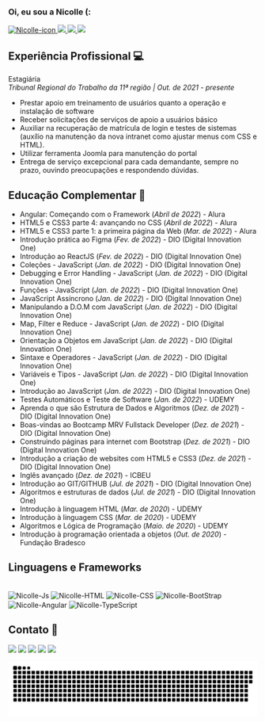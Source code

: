 ### Oi, eu sou a Nicolle (:
  <div>
   <a href="https://github.com/nicollesenam">
   <img height="178px" width ="170px" alt="Nicolle-icon" src="https://i.picasion.com/pic91/e34e183333995366ba6606311f7bd52d.gif">
   <img height="178em" src="https://github-readme-stats.vercel.app/api?username=nicollesenam&show_icons=true&theme=midnight-purple&include_all_commits=true&count_private=true"/>
   <img height="178em" src="https://github-readme-stats.vercel.app/api/top-langs/?username=nicollesenam&layout=compact&langs_count=7&theme=midnight-purple"/>
   <a align="center" href="https://nicollesenamportifolio.netlify.app" target="_blank"><img src="https://img.shields.io/badge/-Portifólio-50409a" target="_blank"></a>
  </div>
 
## Experiência Profissional 💻
   Estagiária<br>
 *Tribunal Regional do Trabalho da 11ª região | Out. de 2021 - presente*
 - Prestar apoio em treinamento de usuários quanto a
operação e instalação de software
 - Receber solicitações de serviços de apoio a usuários
básico
 - Auxiliar na recuperação de matrícula de login e testes de
sistemas (auxílio na manutenção da nova intranet como
ajustar menus com CSS e HTML).
 - Utilizar ferramenta Joomla para manutenção do portal
 - Entrega de serviço excepcional para cada demandante,
sempre no prazo, ouvindo preocupações e respondendo
dúvidas.

## Educação Complementar 🎯
  
 - Angular: Começando com o Framework (*Abril de 2022*) - Alura
 - HTML5 e CSS3 parte 4: avançando no CSS (*Abril de 2022*) - Alura
 - HTML5 e CSS3 parte 1: a primeira página da Web (*Mar. de 2022*) - Alura
 - Introdução prática ao Figma (*Fev. de 2022*) - DIO (Digital Innovation One)
 - Introdução ao ReactJS (*Fev. de 2022*) - DIO (Digital Innovation One)
 - Coleções - JavaScript (*Jan. de 2022*) - DIO (Digital Innovation One)
 - Debugging e Error Handling - JavaScript (*Jan. de 2022*) - DIO (Digital Innovation One)
 - Funções - JavaScript (*Jan. de 2022*) - DIO (Digital Innovation One)
 - JavaScript Assíncrono (*Jan. de 2022*) - DIO (Digital Innovation One)
 - Manipulando a D.O.M com JavaScript (*Jan. de 2022*) - DIO (Digital Innovation One)
 - Map, Filter e Reduce - JavaScript (*Jan. de 2022*) - DIO (Digital Innovation One)
 - Orientação a Objetos em JavaScript (*Jan. de 2022*) - DIO (Digital Innovation One)
 - Sintaxe e Operadores - JavaScript (*Jan. de 2022*) - DIO (Digital Innovation One)
 - Variáveis e Tipos - JavaScript (*Jan. de 2022*) - DIO (Digital Innovation One)
 - Introdução ao JavaScript (*Jan. de 2022*) - DIO (Digital Innovation One)
 - Testes Automáticos e Teste de Software (*Jan. de 2022*) - UDEMY
 - Aprenda o que são Estrutura de Dados e Algoritmos (*Dez. de 2021*) - DIO (Digital Innovation One)
 - Boas-vindas ao Bootcamp MRV Fullstack Developer (*Dez. de 2021*) - DIO (Digital Innovation One)
 - Construindo páginas para internet com Bootstrap (*Dez. de 2021*) - DIO (Digital Innovation One)
 - Introdução a criação de websites com HTML5 e CSS3 (*Dez. de 2021*) - DIO (Digital Innovation One)
 - Inglês avançado (*Dez. de 2021*) - ICBEU
 - Introdução ao GIT/GITHUB (*Jul. de 2021*) - DIO (Digital Innovation One)
 - Algoritmos e estruturas de dados (*Jul. de 2021*) - DIO (Digital Innovation One)
 - Introdução à linguagem HTML (*Mar. de 2020*) - UDEMY
 - Introdução à linguagem CSS (*Mar. de 2020*) - UDEMY
 - Algoritmos e Lógica de Programação (*Maio. de 2020*) - UDEMY
 - Introdução à programação orientada a objetos (*Out. de 2020*) - Fundação Bradesco 

 
## Linguagens e Frameworks 
<div style="display: inline_block"><br>
  <img align="center" alt="Nicolle-Js" height="50" width="70" src="https://cdn.jsdelivr.net/gh/devicons/devicon/icons/javascript/javascript-original.svg">
  <img align="center" alt="Nicolle-HTML" height="60" width="71" src="https://cdn.jsdelivr.net/gh/devicons/devicon/icons/html5/html5-original-wordmark.svg">
  <img align="center" alt="Nicolle-CSS" height="60" width="71" src="https://cdn.jsdelivr.net/gh/devicons/devicon/icons/css3/css3-original-wordmark.svg">
  <img align="center" alt="Nicolle-BootStrap" height="50" width="70" src="https://cdn.jsdelivr.net/gh/devicons/devicon/icons/bootstrap/bootstrap-original-wordmark.svg">
  <img align="center" alt="Nicolle-Angular" height="50" width="70" src="https://cdn.jsdelivr.net/gh/devicons/devicon/icons/angularjs/angularjs-plain.svg" />
  <img align="center" alt="Nicolle-TypeScript" height="50" width="70" src="https://cdn.jsdelivr.net/gh/devicons/devicon/icons/typescript/typescript-original.svg" />


</div>
 
## Contato 💬
  <div> 
  <a href="https://instagram.com/nicollesm_" target="_blank"><img src="https://img.shields.io/badge/-Instagram-%23E4405F?style=for-the-badge&logo=instagram&logoColor=white" target="_blank"></a>
 <a href="https://discord.gg/ZQvREXUXZp" target="_blank"><img src="https://img.shields.io/badge/Discord-7289DA?style=for-the-badge&logo=discord&logoColor=white" target="_blank"></a> 
  <a href = "https://accounts.google.com/ServiceLogin?service=mail&passive=true&Email=nicollesenam@gmail.com&continue=https://mail.google.com/mail/u/nicollesenam@gmail.com/"><img src="https://img.shields.io/badge/-Gmail-%23333?style=for-the-badge&logo=gmail&logoColor=white" target="_blank"></a>
  <a href="https://www.linkedin.com/in/nicollesenam" target="_blank"><img src="https://img.shields.io/badge/-LinkedIn-%230077B5?style=for-the-badge&logo=linkedin&logoColor=white" target="_blank"></a> 
    <a href="https://open.spotify.com/user/nicollesenam?si=4Kp8QzEvTDKICgm8GssaBA&dl_branch=1" target="_blank"><img src="https://img.shields.io/badge/Spotify-1ED760?&style=for-the-badge&logo=spotify&logoColor=white" target="_blank"></a> 

  ![Snake animation](https://github.com/nicollesenam/nicollesenam/blob/output/github-contribution-grid-snake.svg)
    
  </div>
 
